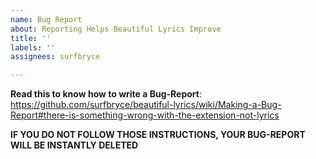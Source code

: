 ```yaml
---
name: Bug Report
about: Reporting Helps Beautiful Lyrics Improve
title: ''
labels: ''
assignees: surfbryce

---
```


**Read this to know how to write a Bug-Report**:
https://github.com/surfbryce/beautiful-lyrics/wiki/Making-a-Bug-Report#there-is-something-wrong-with-the-extension-not-lyrics

**IF YOU DO NOT FOLLOW THOSE INSTRUCTIONS, YOUR BUG-REPORT WILL BE INSTANTLY DELETED**
